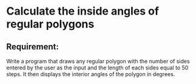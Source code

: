 # Calculate the inside angles of regular polygons

## Requirement:

Write a program that draws any regular polygon with the number of sides entered by the user as the input and the length of each sides equal to 50 steps. It then displays the interior angles of the polygon in degrees.